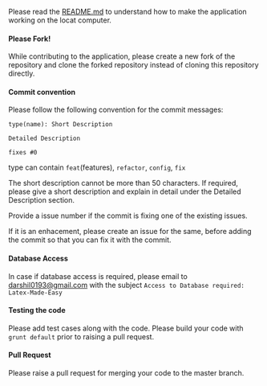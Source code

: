 Please read the [README.md](https://github.com/darshil0193/Latex-Made-Easy/blob/master/README.md) to understand how to make the application working on the locat computer.

#### Please Fork!
While contributing to the application, please create a new fork of the repository and clone the forked repository instead of cloning this repository directly.

#### Commit convention
Please follow the following convention for the commit messages:

```
type(name): Short Description

Detailed Description

fixes #0
```

type can contain `feat`(features), `refactor`, `config`, `fix`

The short description cannot be more than 50 characters. If required, please give a short description and explain in detail under the Detailed Description section.

Provide a issue number if the commit is fixing one of the existing issues.

If it is an enhacement, please create an issue for the same, before adding the commit so that you can fix it with the commit.

#### Database Access
In case if database access is required, please email to <darshil0193@gmail.com> with the subject `Access to Database required: Latex-Made-Easy`

#### Testing the code
Please add test cases along with the code. Please build your code with `grunt default` prior to raising a pull request.

#### Pull Request
Please raise a pull request for merging your code to the master branch.

